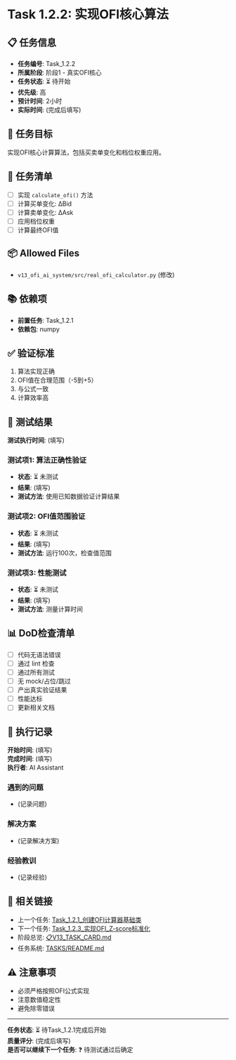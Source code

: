 # Task 1.2.2: 实现OFI核心算法

## 📋 任务信息
- **任务编号**: Task_1.2.2
- **所属阶段**: 阶段1 - 真实OFI核心
- **任务状态**: ⏳ 待开始
- **优先级**: 高
- **预计时间**: 2小时
- **实际时间**: (完成后填写)

## 🎯 任务目标
实现OFI核心计算算法，包括买卖单变化和档位权重应用。

## 📝 任务清单
- [ ] 实现 `calculate_ofi()` 方法
- [ ] 计算买单变化: ΔBid
- [ ] 计算卖单变化: ΔAsk
- [ ] 应用档位权重
- [ ] 计算最终OFI值

## 📦 Allowed Files
- `v13_ofi_ai_system/src/real_ofi_calculator.py` (修改)

## 📚 依赖项
- **前置任务**: Task_1.2.1
- **依赖包**: numpy

## ✅ 验证标准
1. 算法实现正确
2. OFI值在合理范围（-5到+5）
3. 与公式一致
4. 计算效率高

## 🧪 测试结果
**测试执行时间**: (填写)

### 测试项1: 算法正确性验证
- **状态**: ⏳ 未测试
- **结果**: (填写)
- **测试方法**: 使用已知数据验证计算结果

### 测试项2: OFI值范围验证
- **状态**: ⏳ 未测试
- **结果**: (填写)
- **测试方法**: 运行100次，检查值范围

### 测试项3: 性能测试
- **状态**: ⏳ 未测试
- **结果**: (填写)
- **测试方法**: 测量计算时间

## 📊 DoD检查清单
- [ ] 代码无语法错误
- [ ] 通过 lint 检查
- [ ] 通过所有测试
- [ ] 无 mock/占位/跳过
- [ ] 产出真实验证结果
- [ ] 性能达标
- [ ] 更新相关文档

## 📝 执行记录
**开始时间**: (填写)  
**完成时间**: (填写)  
**执行者**: AI Assistant

### 遇到的问题
- (记录问题)

### 解决方案
- (记录解决方案)

### 经验教训
- (记录经验)

## 🔗 相关链接
- 上一个任务: [Task_1.2.1_创建OFI计算器基础类](./Task_1.2.1_创建OFI计算器基础类.md)
- 下一个任务: [Task_1.2.3_实现OFI_Z-score标准化](./Task_1.2.3_实现OFI_Z-score标准化.md)
- 阶段总览: [📋V13_TASK_CARD.md](../../📋V13_TASK_CARD.md)
- 任务系统: [TASKS/README.md](../README.md)

## ⚠️ 注意事项
- 必须严格按照OFI公式实现
- 注意数值稳定性
- 避免除零错误

---
**任务状态**: ⏳ 待Task_1.2.1完成后开始  
**质量评分**: (完成后填写)  
**是否可以继续下一个任务**: ❓ 待测试通过后确定

